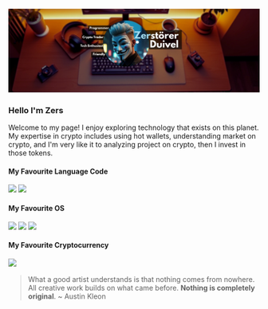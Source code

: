 ![Zerstörer Duivel](img/HEADER%20GITHUB.jpg)

### Hello I'm Zers
Welcome to my page! I enjoy exploring technology that exists on this planet. 
My expertise in crypto includes using hot wallets, understanding market on crypto, and I'm very like it to analyzing project on crypto, then I invest in those tokens.

#### My Favourite Language Code
<img src="https://img.shields.io/badge/PHP-777BB4?style=for-the-badge&logo=php&logoColor=white"/>

<img src="https://img.shields.io/badge/HTML5-E34F26?style=for-the-badge&logo=html5&logoColor=white"/>


#### My Favourite OS
<img src="https://img.shields.io/badge/Debian-A81D33?style=for-the-badge&logo=debian&logoColor=white"/>

<img src="https://img.shields.io/badge/Windows_11-0078d4?style=for-the-badge&logo=windows-11&logoColor=white"/>

<img src="https://img.shields.io/badge/Ubuntu-E95420?style=for-the-badge&logo=ubuntu&logoColor=white"/>

#### My Favourite Cryptocurrency

<img src="https://img.shields.io/badge/dogecoin-C2A633?style=for-the-badge&logo=dogecoin&logoColor=white"/>

> What a good artist understands is that nothing comes from nowhere. All creative work builds on what came before. **Nothing is completely original**. ~ Austin Kleon








<!-- - 👋 Hi, I’m @zerstdvl
- 👀 I’m interested in ...
- 🌱 I’m currently learning ...
- 💞️ I’m looking to collaborate on ...
- 📫 How to reach me ...
- 😄 Pronouns: ...
- ⚡ Fun faasdct: ... -->

<!---
zerstdvl/zerstdvl is a ✨ special ✨ repository because its `README.md` (this file) appears on your GitHub profile.
You can click the Preview link to take a look at your changes.
--->

